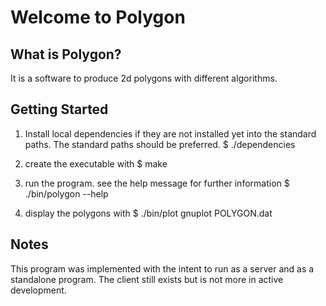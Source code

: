 # Welcome to Polygon

## What is Polygon?

It is a software to produce 2d polygons with different algorithms.

## Getting Started

1. Install local dependencies if they are not installed yet into the standard
   paths. The standard paths should be preferred.
   $ ./dependencies

2. create the executable with
   $ make

3. run the program. see the help message for further information
   $ ./bin/polygon --help

4. display the polygons with
   $ ./bin/plot gnuplot POLYGON.dat

## Notes

This program was implemented with the intent to run as a server and as a
standalone program. The client still exists but is not more in active
development.
